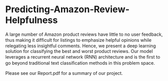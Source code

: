 # Predicting-Amazon-Review-Helpfulness

A large number of Amazon product reviews have little to no user feedback, thus making it difﬁcult for listings to emphasize helpful opinions while relegating less insightful comments. Hence, we present a deep learning solution for classifying the best and worst product reviews. Our model leverages a recurrent neural network (RNN) architecture and is the ﬁrst to go beyond traditional text classiﬁcation methods in this problem space.

Please see our Report.pdf for a summary of our project.
